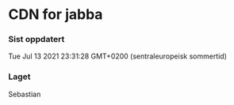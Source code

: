 
# CDN for jabba

### Sist oppdatert 
Tue Jul 13 2021 23:31:28 GMT+0200 (sentraleuropeisk sommertid)
### Laget 
Sebastian
